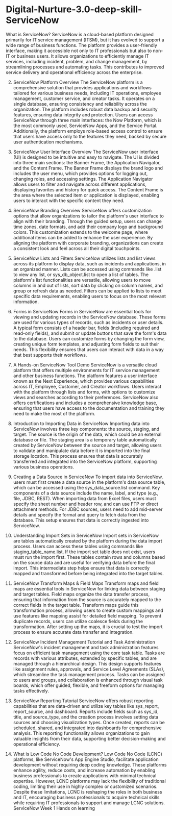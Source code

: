# Digital-Nurture-3.0-deep-skill-ServiceNow 
 What is ServiceNow?
ServiceNow is a cloud-based platform designed primarily for IT service management (ITSM), but it has evolved to support a wide range of business functions. The platform provides a user-friendly interface, making it accessible not only to IT professionals but also to non-IT or business users. It allows organizations to efficiently manage IT services, including incident, problem, and change management, by streamlining processes and automating tasks. This contributes to improved service delivery and operational efficiency across the enterprise.

2. ServiceNow Platform Overview
The ServiceNow platform is a comprehensive solution that provides applications and workflows tailored for various business needs, including IT operations, employee management, customer service, and creator tasks. It operates on a single database, ensuring consistency and reliability across the organization. The platform includes robust data backup and security features, ensuring data integrity and protection. Users can access ServiceNow through three main interfaces: the Now Platform, which is the most commonly used, ServiceNow Apps, and the Service Portal. Additionally, the platform employs role-based access control to ensure that users have access only to the features they need, backed by secure user authentication mechanisms.

3. ServiceNow User Interface Overview
The ServiceNow user interface (UI) is designed to be intuitive and easy to navigate. The UI is divided into three main sections: the Banner Frame, the Application Navigator, and the Content Frame. The Banner Frame displays the brand logo and includes the user menu, which provides options for logging out, changing roles, and accessing settings. The Application Navigator allows users to filter and navigate across different applications, displaying favorites and history for quick access. The Content Frame is the area where the selected item or application is displayed, enabling users to interact with the specific content they need.

4. ServiceNow Branding Overview
ServiceNow offers customization options that allow organizations to tailor the platform's user interface to align with their branding. Through the guided setup, users can change time zones, date formats, and add their company logo and background colors. This customization extends to the welcome page, where additional items can be added to enhance the user experience. By aligning the platform with corporate branding, organizations can create a consistent look and feel across all their digital touchpoints.

5. ServiceNow Lists and Filters
ServiceNow utilizes lists and list views across its platform to display data, such as incidents and applications, in an organized manner. Lists can be accessed using commands like .list to view any list, or sys_db_object.list to open a list of tables. The platform's list functionalities are versatile, allowing users to move columns in and out of lists, sort data by clicking on column names, and group or refresh data as needed. Filters can be applied to lists to meet specific data requirements, enabling users to focus on the most relevant information.

6. Forms in ServiceNow
Forms in ServiceNow are essential tools for viewing and updating records in the ServiceNow database. These forms are used for various types of records, such as incidents or user details. A typical form consists of a header bar, fields (including required and read-only fields), and submit or update buttons that save the form's data to the database. Users can customize forms by changing the form view, creating unique form templates, and adjusting form fields to suit their needs. This flexibility ensures that users can interact with data in a way that best supports their workflows.

7. A Hands-on ServiceNow Tool Demo
ServiceNow is a versatile cloud platform that offers multiple environments for IT service management and other business functions. The platform features a user interface known as the Next Experience, which provides various capabilities across IT, Employee, Customer, and Creator workflows. Users interact with the platform through lists and forms, with options to customize views and searches according to their preferences. ServiceNow also offers certifications and includes a comprehensive knowledge base, ensuring that users have access to the documentation and training they need to make the most of the platform.

8. Introduction to Importing Data in ServiceNow
Importing data into ServiceNow involves three key components: the source, staging, and target. The source is the origin of the data, which could be an external database or file. The staging area is a temporary table automatically created by ServiceNow between the source and target, allowing users to validate and manipulate data before it is imported into the final storage location. This process ensures that data is accurately transferred and integrated into the ServiceNow platform, supporting various business operations.

9. Creating a Data Source in ServiceNow
To import data into ServiceNow, users must first create a data source in the platform's data source table, which can be accessed using the sys_data_source.list command. Key components of a data source include the name, label, and type (e.g., file, JDBC, REST). When importing data from Excel files, users must specify the sheet number and header row, and can use FTP or direct attachment methods. For JDBC sources, users need to add mid-server details and specify the format and query to fetch data from the database. This setup ensures that data is correctly ingested into ServiceNow.

10. Understanding Import Sets in ServiceNow
Import sets in ServiceNow are tables automatically created by the platform during the data import process. Users can access these tables using commands like staging_table_name.list. If the import set table does not exist, users must run the import first. These tables contain rows and columns based on the source data and are useful for verifying data before the final import. This intermediate step helps ensure that data is correctly mapped and transformed before being integrated into the target tables.

11. ServiceNow Transform Maps & Field Maps
Transform maps and field maps are essential tools in ServiceNow for linking data between staging and target tables. Field maps organize the data transfer process, ensuring that information from the source is accurately mapped to the correct fields in the target table. Transform maps guide this transformation process, allowing users to create custom mappings and use features like mapping assist for detailed field mapping. To prevent duplicate records, users can utilize coalesce fields during the transformation. After setting up the maps, it is crucial to test the import process to ensure accurate data transfer and integration.

12. ServiceNow Incident Management Tutorial and Task Administration
ServiceNow's incident management and task administration features focus on efficient task management using the core task table. Tasks are records with various attributes, extended by specific tables, and are managed through a hierarchical design. This design supports features like assignment rules, approvals, and Service Level Agreements (SLAs), which streamline the task management process. Tasks can be assigned to users and groups, and collaboration is enhanced through visual task boards, which offer guided, flexible, and freeform options for managing tasks effectively.

13. ServiceNow Reporting Tutorial
ServiceNow offers robust reporting capabilities that are data-driven and utilize key tables like sys_report, report_source, and dashboard. Reports include fields such as sys_id, title, and source_type, and the creation process involves setting data sources and choosing visualization types. Once created, reports can be scheduled, shared, and integrated into dashboards for comprehensive analysis. This reporting functionality allows organizations to gain valuable insights from their data, supporting better decision-making and operational efficiency.

14. What is Low Code No Code Development?
Low Code No Code (LCNC) platforms, like ServiceNow's App Engine Studio, facilitate application development without requiring deep coding knowledge. These platforms enhance agility, reduce costs, and increase automation by enabling business professionals to create applications with minimal technical expertise. However, LCNC platforms may lack the flexibility of traditional coding, limiting their use in highly complex or customized scenarios. Despite these limitations, LCNC is reshaping the roles in both business and IT, encouraging business professionals to acquire technical skills while requiring IT professionals to support and manage LCNC solutions.
ServiceNow Week 1 Hands on learning 
